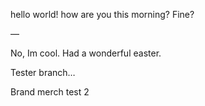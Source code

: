hello world!
how are you this morning?
Fine?


— 

No, Im cool. Had a wonderful easter.

Tester branch…

Brand merch test 2